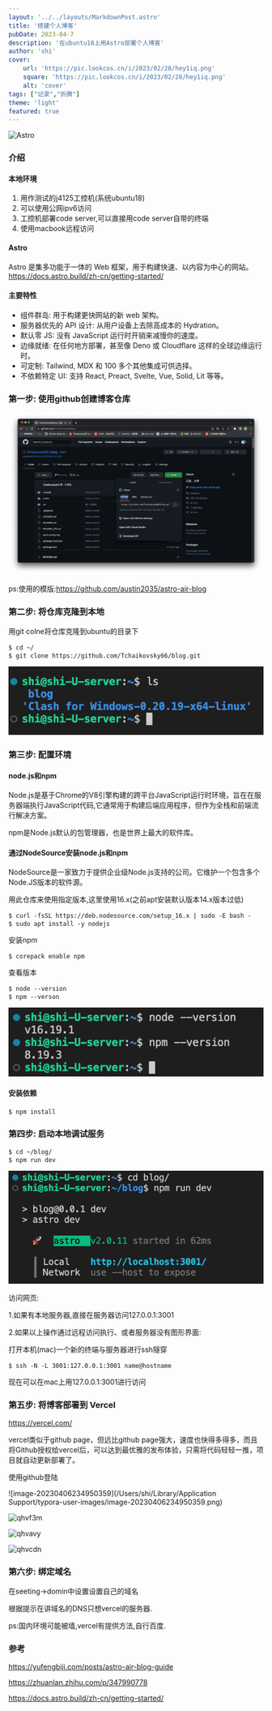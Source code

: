```yaml
---
layout: '../../layouts/MarkdownPost.astro'
title: '搭建个人博客'
pubDate: 2023-04-7
description: '在ubuntu18上用Astro部署个人博客'
author: 'shi'
cover:
    url: 'https://pic.lookcos.cn/i/2023/02/28/hey1iq.png'
    square: 'https://pic.lookcos.cn/i/2023/02/28/hey1iq.png'
    alt: 'cover'
tags: ["记录","折腾"] 
theme: 'light'
featured: true
---
```


![Astro ](https://pic.lookcos.cn/i/2023/02/28/hey1iq.png)

### 介绍
#### 本地环境
1. 用作测试的j4125工控机(系统ubuntu18)
2. 可以使用公网ipv6访问
3. 工控机部署code server,可以直接用code server自带的终端
4. 使用macbook远程访问
#### Astro

Astro 是集多功能于一体的 Web 框架，用于构建快速、以内容为中心的网站。https://docs.astro.build/zh-cn/getting-started/

#### 主要特性

+ 组件群岛: 用于构建更快网站的新 web 架构。
+ 服务器优先的 API 设计: 从用户设备上去除高成本的 Hydration。
+ 默认零 JS: 没有 JavaScript 运行时开销来减慢你的速度。
+ 边缘就绪: 在任何地方部署，甚至像 Deno 或 Cloudflare 这样的全球边缘运行时。
+ 可定制: Tailwind, MDX 和 100 多个其他集成可供选择。
+ 不依赖特定 UI: 支持 React, Preact, Svelte, Vue, Solid, Lit 等等。

### 第一步: 使用github创建博客仓库

![image-20230406230401617](/public/setupblog/image-20230406230401617.png)

ps:使用的模版:https://github.com/austin2035/astro-air-blog

### 第二步: 将仓库克隆到本地

用git colne将仓库克隆到ubuntu的目录下

~~~
$ cd ~/
$ git clone https://github.com/Tchaikovsky66/blog.git
~~~



![image-20230406230908635](/public/setupblog/image-20230406230908635.png)

### 第三步: 配置环境

#### node.js和npm

Node.js是基于Chrome的V8引擎构建的跨平台JavaScript运行时环境，旨在在服务器端执行JavaScript代码,它通常用于构建后端应用程序，但作为全栈和前端流行解决方案。

npm是Node.js默认的包管理器，也是世界上最大的软件库。

#### 通过NodeSource安装node.js和npm

NodeSource是一家致力于提供企业级Node.js支持的公司。它维护一个包含多个Node.JS版本的软件源。

用此仓库来使用指定版本,这里使用16.x(之前apt安装默认版本14.x版本过低)

~~~
$ curl -fsSL https://deb.nodesource.com/setup_16.x | sudo -E bash -
$ sudo apt install -y nodejs
~~~
安装npm
~~~
$ corepack enable npm
~~~

查看版本

~~~
$ node --version
$ npm --verson
~~~

![image-20230406233341408](/public/setupblog/image-20230406233341408.png)

#### 安装依赖

~~~
$ npm install
~~~



### 第四步: 启动本地调试服务

~~~
$ cd ~/blog/
$ npm run dev
~~~

![image-20230406233707480](/public/setupblog/image-20230406233707480.png)

访问网页:

1.如果有本地服务器,直接在服务器访问127.0.0.1:3001

2.如果以上操作通过远程访问执行、或者服务器没有图形界面:

打开本机(mac)一个新的终端与服务器进行ssh隧穿

~~~
$ ssh -N -L 3001:127.0.0.1:3001 name@hostname
~~~

现在可以在mac上用127.0.0.1:3001进行访问

### 第五步: 将博客部署到 Vercel

https://vercel.com/

vercel类似于github page，但远比github page强大，速度也快得多得多，而且将Github授权给vercel后，可以达到最优雅的发布体验，只需将代码轻轻一推，项目就自动更新部署了。

使用github登陆

![image-20230406234950359](/Users/shi/Library/Application Support/typora-user-images/image-20230406234950359.png)

![qhvf3m](https://pic.lookcos.cn/i/2023/02/27/qhvf3m.png)

![qhvavy](https://pic.lookcos.cn/i/2023/02/27/qhvavy.png)

![qhvcdn](https://pic.lookcos.cn/i/2023/02/27/qhvcdn.png)

### 第六步: 绑定域名

在seeting->domin中设置设置自己的域名

根据提示在讲域名的DNS只想vercel的服务器.

ps:国内环境可能被墙,vercel有提供方法,自行百度.

### 参考

https://yufengbiji.com/posts/astro-air-blog-guide

https://zhuanlan.zhihu.com/p/347990778

https://docs.astro.build/zh-cn/getting-started/
